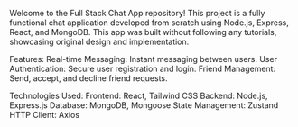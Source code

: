 Welcome to the Full Stack Chat App repository! This project is a fully functional chat application developed from scratch using Node.js, Express, React, and MongoDB. This app was built without following any tutorials, showcasing original design and implementation.

Features:
 Real-time Messaging: Instant messaging between users.
 User Authentication: Secure user registration and login.
 Friend Management: Send, accept, and decline friend requests.

Technologies Used:
 Frontend: React, Tailwind CSS
 Backend: Node.js, Express.js
 Database: MongoDB, Mongoose
 State Management: Zustand
 HTTP Client: Axios
